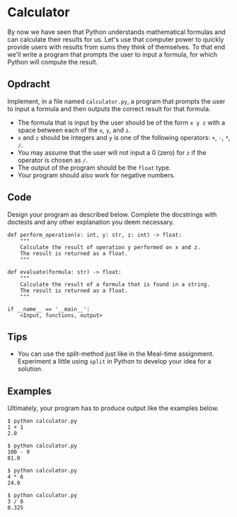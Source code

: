 # Calculator

By now we have seen that Python understands mathematical formulas and can calculate their results for us. Let's use that computer power to quickly provide users with results from sums they think of themselves.
To that end we'll write a program that prompts the user to input a formula, for which Python will compute the result.

## Opdracht

Implement, in a file named `calculator.py`, a program that prompts the user to input a formula and then outputs the correct result for that formula.

* The formula that is input by the user should be of the form `x y z` with a space between each of the `x`, `y`, and `z`.
* `x` and `z` should be integers and `y` is one of the following operators: `+`, `-`, `*`, `/`.
* You may assume that the user will not input a 0 (zero) for `z` if the operator is chosen as `/`.
* The output of the program should be the `float` type.
* Your program should also work for negative numbers.

## Code

Design your program as described below. Complete the docstrings with doctests and any other explanation you deem necessary.

    def perform_operation(x: int, y: str, z: int) -> float:
        """
        Calculate the result of operation y performed on x and z.
        The result is returned as a float.
        """

    def evaluate(formula: str) -> float:
        """
        Calculate the result of a formula that is found in a string.
        The result is returned as a float.
        """

    if __name__ == '__main__':
        <Input, functions, output>

## Tips

* You can use the split-method just like in the Meal-time assignment. Experiment a little using `split` in Python to develop your idea for a solution.

## Examples

Ultimately, your program has to produce output like the examples below.

    $ python calculator.py
    1 + 1
    2.0

    $ python calculator.py
    100 - 9
    81.0

    $ python calculator.py
    4 * 6
    24.0

    $ python calculator.py
    3 / 8
    0.325
